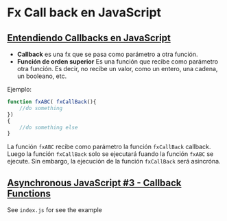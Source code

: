 # Fx Call back en JavaScript

## [Entendiendo Callbacks en JavaScript](https://www.youtube.com/watch?v=O6YT-JJZ3P8)

- **Callback** es una fx que se pasa como parámetro a otra función.
- **Función de orden superior** Es una función que recibe como parámetro otra función. Es decir, no recibe un valor, como un entero, una cadena, un booleano, etc.

Ejemplo:

```JavaScript
function fxABC( fxCallBack(){
    //do something
})
{
    //do something else
}
```

La función `fxABC` recibe como parámetro la función `fxCallBack` callback. Luego la función `fxCallBack`
solo se ejecutará fuando la función `fxABC` se ejecute. Sin embargo, la ejecución de la función `fxCallBack`
será asincróna.

## [Asynchronous JavaScript #3 - Callback Functions](https://youtu.be/QRq2zMHlBz4)

See `index.js` for see the example
